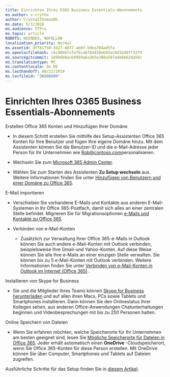 ```yaml
---
title: Einrichten Ihres O365 Business Essentials-Abonnements
ms.author: v-crytho
author: CrystalThomasMS
ms.date: 5/3/2018
ms.audience: ITPro
ms.topic: article
ROBOTS: NOINDEX, NOFOLLOW
localization_priority: Normal
ms.assetid: df781750-3d27-4077-ab0f-b9ea764ad5fa
ms.openlocfilehash: c6c98b6fcfef6ca6f84810eb92ec0d1b90ff3379
ms.sourcegitcommit: 1d98db8acb9959aba3b5e308a567ade6b62da56c
ms.translationtype: MT
ms.contentlocale: de-DE
ms.lasthandoff: 08/22/2019
ms.locfileid: "36508890"
---
```

# <a name="setting-up-your-o365-business-essentials-subscription"></a>Einrichten Ihres O365 Business Essentials-Abonnements

Erstellen Office 365 Konten und Hinzufügen Ihrer Domäne
  
- In diesem Schritt erstellen Sie mithilfe des Setup-Assistenten Office 365 Konten für Ihre Benutzer und fügen Ihre eigene Domäne hinzu. Mit dem Assistenten können Sie die Benutzer-ID und die e-Mail-Adresse jeder Person für Ihr Unternehmen wie [Rob@contoso.com](mailto:rob@contoso.com)personalisieren.
    
- Wechseln Sie zum [Microsoft 365 Admin Center](https://login.partner.microsoftonline.cn/).
    
- Wählen Sie zum Starten des Assistenten **Zu Setup wechseln** aus. Weitere Informationen finden Sie unter [Hinzufügen von Benutzern und einer Domäne zu Office 365](https://support.office.com/Article/Add-users-and-domain-to-Office-365-6383f56d-3d09-4dcb-9b41-b5f5a5efd611).
    
E-Mail importieren
  
- Verschieben Sie vorhandene E-Mails und Kontakte aus anderen E-Mail-Systemen in Ihr Office 365-Postfach, damit sich alles an einer zentralen Stelle befindet. Migrieren Sie für Migrationsoptionen [e-Mails und Kontakte zu Office 365](https://support.office.com/Article/Migrate-email-and-contacts-to-Office-365-a3e3bddb-582e-4133-8670-e61b9f58627e).
    
- Verbinden von e-Mail-Konten
    
  - Zusätzlich zur Verwaltung Ihrer Office 365-e-Mails in Outlook können Sie auch andere e-Mail-Konten mit Outlook verbinden, beispielsweise Ihre Gmail-und Yahoo-Konten. Auf diese Weise können Sie alle Ihre e-Mails an einer einzigen Stelle verwalten. Sie können bis zu 5 e-Mail-Konten mit Outlook verbinden. Weitere Informationen finden Sie unter [Verbinden von e-Mail-Konten in Outlook im Internet (Office 365)](https://support.office.com/Article/Connect-email-accounts-in-Outlook-on-the-web-Office-365-d7012ff0-924f-4f78-8aca-c3912d886c4d) . 
    
Installieren von Skype for Business
  
- Sie und die Mitglieder Ihres Teams können [Skype for Business herunterladen](https://support.office.com/Article/download-and-install-Skype-for-Business-8a0d4da8-9d58-44f9-9759-5c8f340cb3fb) und auf allen ihren Macs, PCs sowie Tablets und Smartphones installieren. Dann können Sie den Onlinestatus Ihrer Kollegen sehen, aus anderen Office-Anwendungen Chatunterhaltungen beginnen und Videobesprechungen mit bis zu 250 Personen halten. 
    
Online Speichern von Dateien
  
- Wenn Sie erfahren möchten, welche Speicherorte für Ihr Unternehmen am besten geeignet sind, lesen Sie [Mögliche Speicherorte für Dateien in Office 365](https://support.office.com/article/c7c20284-bc94-47f4-9728-d28e9daf0790.aspx). Jeder erhält automatisch einen **OneDrive** -Cloudspeicherort, wenn Sie Office 365-Konten für diese Person erstellen. Mit OneDrive können Sie über Computer, Smartphones und Tablets auf Dateien zugreifen. 
    
Ausführliche Schritte für das Setup finden Sie in [diesem Artikel](https://support.office.com/Article/set-up-Office-365-for-business-6a3a29a0-e616-4713-99d1-15eda62d04fa#ID0EAAAABAAA=Business_Essentials).
  

